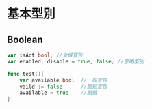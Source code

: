 # 基本型別

## Boolean

```go
var isAct bool; //全域宣告
var enabled, disable = true, false; //忽略型別

func test(){
    var available bool  //一般宣告
    vaild := false      //間短宣告
    available = true    //賦值
}
```

##
